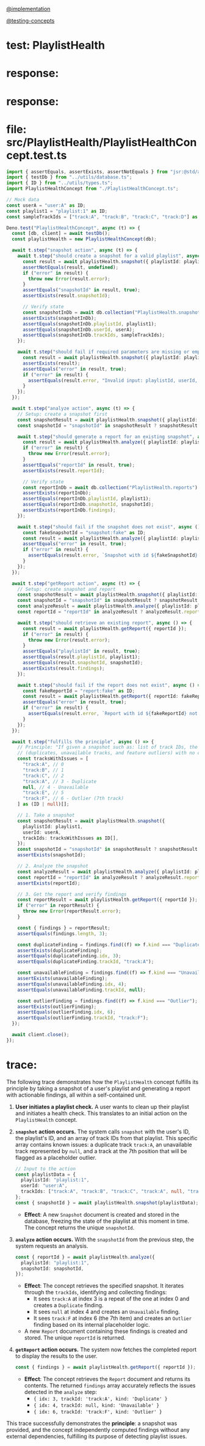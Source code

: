 [@implementation](implementation.md)

[@testing-concepts](../../background/testing-concepts.md)

# test: PlaylistHealth

# response:


# response:

# file: src/PlaylistHealth/PlaylistHealthConcept.test.ts

```typescript
import { assertEquals, assertExists, assertNotEquals } from "jsr:@std/assert";
import { testDb } from "../utils/database.ts";
import { ID } from "../utils/types.ts";
import PlaylistHealthConcept from "./PlaylistHealthConcept.ts";

// Mock data
const userA = "user:A" as ID;
const playlist1 = "playlist:1" as ID;
const sampleTrackIds = ["track:A", "track:B", "track:C", "track:D"] as ID[];

Deno.test("PlaylistHealthConcept", async (t) => {
  const [db, client] = await testDb();
  const playlistHealth = new PlaylistHealthConcept(db);

  await t.step("snapshot action", async (t) => {
    await t.step("should create a snapshot for a valid playlist", async () => {
      const result = await playlistHealth.snapshot({ playlistId: playlist1, userId: userA, trackIds: sampleTrackIds });
      assertNotEquals(result, undefined);
      if ("error" in result) {
        throw new Error(result.error);
      }
      assertEquals("snapshotId" in result, true);
      assertExists(result.snapshotId);

      // Verify state
      const snapshotInDb = await db.collection("PlaylistHealth.snapshots").findOne({ _id: result.snapshotId });
      assertExists(snapshotInDb);
      assertEquals(snapshotInDb.playlistId, playlist1);
      assertEquals(snapshotInDb.userId, userA);
      assertEquals(snapshotInDb.trackIds, sampleTrackIds);
    });

    await t.step("should fail if required parameters are missing or empty", async () => {
      const result = await playlistHealth.snapshot({ playlistId: playlist1, userId: userA, trackIds: [] });
      assertExists(result);
      assertEquals("error" in result, true);
      if ("error" in result) {
        assertEquals(result.error, "Invalid input: playlistId, userId, and a non-empty trackIds array are required.");
      }
    });
  });

  await t.step("analyze action", async (t) => {
    // Setup: create a snapshot first
    const snapshotResult = await playlistHealth.snapshot({ playlistId: playlist1, userId: userA, trackIds: sampleTrackIds });
    const snapshotId = "snapshotId" in snapshotResult ? snapshotResult.snapshotId : ("" as ID);

    await t.step("should generate a report for an existing snapshot", async () => {
      const result = await playlistHealth.analyze({ playlistId: playlist1, snapshotId: snapshotId });
      if ("error" in result) {
        throw new Error(result.error);
      }
      assertEquals("reportId" in result, true);
      assertExists(result.reportId);

      // Verify state
      const reportInDb = await db.collection("PlaylistHealth.reports").findOne({ _id: result.reportId });
      assertExists(reportInDb);
      assertEquals(reportInDb.playlistId, playlist1);
      assertEquals(reportInDb.snapshotId, snapshotId);
      assertExists(reportInDb.findings);
    });

    await t.step("should fail if the snapshot does not exist", async () => {
      const fakeSnapshotId = "snapshot:fake" as ID;
      const result = await playlistHealth.analyze({ playlistId: playlist1, snapshotId: fakeSnapshotId });
      assertEquals("error" in result, true);
      if ("error" in result) {
        assertEquals(result.error, `Snapshot with id ${fakeSnapshotId} for playlist ${playlist1} not found.`);
      }
    });
  });

  await t.step("getReport action", async (t) => {
    // Setup: create snapshot and report
    const snapshotResult = await playlistHealth.snapshot({ playlistId: playlist1, userId: userA, trackIds: sampleTrackIds });
    const snapshotId = "snapshotId" in snapshotResult ? snapshotResult.snapshotId : ("" as ID);
    const analyzeResult = await playlistHealth.analyze({ playlistId: playlist1, snapshotId });
    const reportId = "reportId" in analyzeResult ? analyzeResult.reportId : ("" as ID);

    await t.step("should retrieve an existing report", async () => {
      const result = await playlistHealth.getReport({ reportId });
      if ("error" in result) {
        throw new Error(result.error);
      }
      assertEquals("playlistId" in result, true);
      assertEquals(result.playlistId, playlist1);
      assertEquals(result.snapshotId, snapshotId);
      assertExists(result.findings);
    });

    await t.step("should fail if the report does not exist", async () => {
      const fakeReportId = "report:fake" as ID;
      const result = await playlistHealth.getReport({ reportId: fakeReportId });
      assertEquals("error" in result, true);
      if ("error" in result) {
        assertEquals(result.error, `Report with id ${fakeReportId} not found.`);
      }
    });
  });

  await t.step("fulfills the principle", async () => {
    // Principle: "If given a snapshot such as: list of track IDs, the concept computes findings
    // (duplicates, unavailable tracks, and feature outliers) with no calls to other concepts"
    const tracksWithIssues = [
      "track:A", // 0
      "track:B", // 1
      "track:C", // 2
      "track:A", // 3 - Duplicate
      null, // 4 - Unavailable
      "track:E", // 5
      "track:F", // 6 - Outlier (7th track)
    ] as (ID | null)[];

    // 1. Take a snapshot
    const snapshotResult = await playlistHealth.snapshot({
      playlistId: playlist1,
      userId: userA,
      trackIds: tracksWithIssues as ID[],
    });
    const snapshotId = "snapshotId" in snapshotResult ? snapshotResult.snapshotId : ("" as ID);
    assertExists(snapshotId);

    // 2. Analyze the snapshot
    const analyzeResult = await playlistHealth.analyze({ playlistId: playlist1, snapshotId });
    const reportId = "reportId" in analyzeResult ? analyzeResult.reportId : ("" as ID);
    assertExists(reportId);

    // 3. Get the report and verify findings
    const reportResult = await playlistHealth.getReport({ reportId });
    if ("error" in reportResult) {
      throw new Error(reportResult.error);
    }

    const { findings } = reportResult;
    assertEquals(findings.length, 3);

    const duplicateFinding = findings.find((f) => f.kind === "Duplicate");
    assertExists(duplicateFinding);
    assertEquals(duplicateFinding.idx, 3);
    assertEquals(duplicateFinding.trackId, "track:A");

    const unavailableFinding = findings.find((f) => f.kind === "Unavailable");
    assertExists(unavailableFinding);
    assertEquals(unavailableFinding.idx, 4);
    assertEquals(unavailableFinding.trackId, null);

    const outlierFinding = findings.find((f) => f.kind === "Outlier");
    assertExists(outlierFinding);
    assertEquals(outlierFinding.idx, 6);
    assertEquals(outlierFinding.trackId, "track:F");
  });

  await client.close();
});
```

# trace:

The following trace demonstrates how the `PlaylistHealth` concept fulfills its principle by taking a snapshot of a user's playlist and generating a report with actionable findings, all within a self-contained unit.

1.  **User initiates a playlist check.** A user wants to clean up their playlist and initiates a health check. This translates to an initial action on the `PlaylistHealth` concept.

2.  **`snapshot` action occurs.** The system calls `snapshot` with the user's ID, the playlist's ID, and an array of track IDs from that playlist. This specific array contains known issues: a duplicate track `track:A`, an unavailable track represented by `null`, and a track at the 7th position that will be flagged as a placeholder outlier.

    ```typescript
    // Input to the action
    const playlistData = {
      playlistId: "playlist:1",
      userId: "user:A",
      trackIds: ["track:A", "track:B", "track:C", "track:A", null, "track:E", "track:F"],
    };
    const { snapshotId } = await playlistHealth.snapshot(playlistData);
    ```

    *   **Effect**: A new `Snapshot` document is created and stored in the database, freezing the state of the playlist at this moment in time. The concept returns the unique `snapshotId`.

3.  **`analyze` action occurs.** With the `snapshotId` from the previous step, the system requests an analysis.

    ```typescript
    const { reportId } = await playlistHealth.analyze({
      playlistId: "playlist:1",
      snapshotId: snapshotId,
    });
    ```

    *   **Effect**: The concept retrieves the specified snapshot. It iterates through the `trackIds`, identifying and collecting findings:
        *   It sees `track:A` at index 3 is a repeat of the one at index 0 and creates a `Duplicate` finding.
        *   It sees `null` at index 4 and creates an `Unavailable` finding.
        *   It sees `track:F` at index 6 (the 7th item) and creates an `Outlier` finding based on its internal placeholder logic.
    *   A new `Report` document containing these findings is created and stored. The unique `reportId` is returned.

4.  **`getReport` action occurs.** The system now fetches the completed report to display the results to the user.

    ```typescript
    const { findings } = await playlistHealth.getReport({ reportId });
    ```

    *   **Effect**: The concept retrieves the `Report` document and returns its contents. The returned `findings` array accurately reflects the issues detected in the `analyze` step:
        *   `{ idx: 3, trackId: 'track:A', kind: 'Duplicate' }`
        *   `{ idx: 4, trackId: null, kind: 'Unavailable' }`
        *   `{ idx: 6, trackId: 'track:F', kind: 'Outlier' }`

This trace successfully demonstrates the **principle**: a snapshot was provided, and the concept independently computed findings without any external dependencies, fulfilling its purpose of detecting playlist issues.